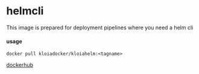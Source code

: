 # helmcli

This image is prepared for deployment pipelines where you need a helm cli

#### usage

`docker pull kloiadocker/kloiahelm:<tagname>`

<a href="https://cloud.docker.com/repository/docker/kloiadocker/kloiahelm">dockerhub</a>
